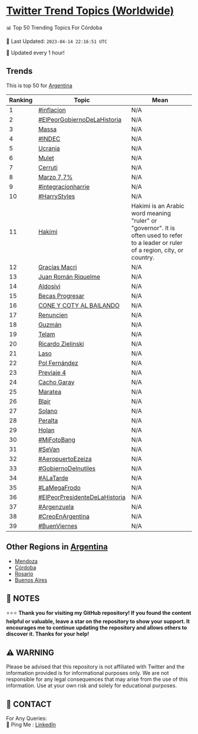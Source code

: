 [Twitter Trend Topics (Worldwide)](https://github.com/ErcinDedeoglu/Twitter-Trend-Topics)
==========


📊 Top 50 Trending Topics For Córdoba

📆 Last Updated: `2023-04-14 22:16:51 UTC`

🔧 Updated every 1 hour!


## Trends

This is top 50 for [Argentina](</Argentina>)

| Ranking | Topic | Mean |
| ------- | ------------ | ------------ |
| 1 | [#inflacion](http://twitter.com/search?q=%23inflacion) | N/A |
| 2 | [#ElPeorGobiernoDeLaHistoria](http://twitter.com/search?q=%23ElPeorGobiernoDeLaHistoria) | N/A |
| 3 | [Massa](http://twitter.com/search?q=Massa) | N/A |
| 4 | [#INDEC](http://twitter.com/search?q=%23INDEC) | N/A |
| 5 | [Ucrania](http://twitter.com/search?q=Ucrania) | N/A |
| 6 | [Mulet](http://twitter.com/search?q=Mulet) | N/A |
| 7 | [Cerruti](http://twitter.com/search?q=Cerruti) | N/A |
| 8 | [Marzo 7,7%](http://twitter.com/search?q=Marzo+7%2c7%25) | N/A |
| 9 | [#integracionharrie](http://twitter.com/search?q=%23integracionharrie) | N/A |
| 10 | [#HarryStyles](http://twitter.com/search?q=%23HarryStyles) | N/A |
| 11 | [Hakimi](http://twitter.com/search?q=Hakimi) | Hakimi is an Arabic word meaning "ruler" or "governor". It is often used to refer to a leader or ruler of a region, city, or country. |
| 12 | [Gracias Macri](http://twitter.com/search?q=Gracias+Macri) | N/A |
| 13 | [Juan Román Riquelme](http://twitter.com/search?q=Juan+Rom%c3%a1n+Riquelme) | N/A |
| 14 | [Aldosivi](http://twitter.com/search?q=Aldosivi) | N/A |
| 15 | [Becas Progresar](http://twitter.com/search?q=Becas+Progresar) | N/A |
| 16 | [CONE Y COTY AL BAILANDO](http://twitter.com/search?q=CONE+Y+COTY+AL+BAILANDO) | N/A |
| 17 | [Renuncien](http://twitter.com/search?q=Renuncien) | N/A |
| 18 | [Guzmán](http://twitter.com/search?q=Guzm%c3%a1n) | N/A |
| 19 | [Telam](http://twitter.com/search?q=Telam) | N/A |
| 20 | [Ricardo Zielinski](http://twitter.com/search?q=Ricardo+Zielinski) | N/A |
| 21 | [Laso](http://twitter.com/search?q=Laso) | N/A |
| 22 | [Pol Fernández](http://twitter.com/search?q=Pol+Fern%c3%a1ndez) | N/A |
| 23 | [Previaje 4](http://twitter.com/search?q=Previaje+4) | N/A |
| 24 | [Cacho Garay](http://twitter.com/search?q=Cacho+Garay) | N/A |
| 25 | [Maratea](http://twitter.com/search?q=Maratea) | N/A |
| 26 | [Blair](http://twitter.com/search?q=Blair) | N/A |
| 27 | [Solano](http://twitter.com/search?q=Solano) | N/A |
| 28 | [Peralta](http://twitter.com/search?q=Peralta) | N/A |
| 29 | [Holan](http://twitter.com/search?q=Holan) | N/A |
| 30 | [#MiFotoBang](http://twitter.com/search?q=%23MiFotoBang) | N/A |
| 31 | [#SeVan](http://twitter.com/search?q=%23SeVan) | N/A |
| 32 | [#AeropuertoEzeiza](http://twitter.com/search?q=%23AeropuertoEzeiza) | N/A |
| 33 | [#GobiernoDeInutiles](http://twitter.com/search?q=%23GobiernoDeInutiles) | N/A |
| 34 | [#ALaTarde](http://twitter.com/search?q=%23ALaTarde) | N/A |
| 35 | [#LaMegaFrodo](http://twitter.com/search?q=%23LaMegaFrodo) | N/A |
| 36 | [#ElPeorPresidenteDeLaHistoria](http://twitter.com/search?q=%23ElPeorPresidenteDeLaHistoria) | N/A |
| 37 | [#Argenzuela](http://twitter.com/search?q=%23Argenzuela) | N/A |
| 38 | [#CreoEnArgentina](http://twitter.com/search?q=%23CreoEnArgentina) | N/A |
| 39 | [#BuenViernes](http://twitter.com/search?q=%23BuenViernes) | N/A |



## Other Regions in [Argentina](</Argentina>)

* [Mendoza](</Argentina/Mendoza.md>)
* [Córdoba](</Argentina/Córdoba.md>)
* [Rosario](</Argentina/Rosario.md>)
* [Buenos Aires](</Argentina/Buenos Aires.md>)



## 📝 NOTES

⭐⭐⭐ **Thank you for visiting my GitHub repository! If you found the content helpful or valuable, leave a star on the repository to show your support. It encourages me to continue updating the repository and allows others to discover it. Thanks for your help!**


## ⚠️ WARNING

Please be advised that this repository is not affiliated with Twitter and the information provided is for informational purposes only. We are not responsible for any legal consequences that may arise from the use of this information. Use at your own risk and solely for educational purposes.


## 📨 CONTACT

 For Any Queries:  
            🏓 Ping Me : [LinkedIn](https://www.linkedin.com/in/ercindedeoglu/)
